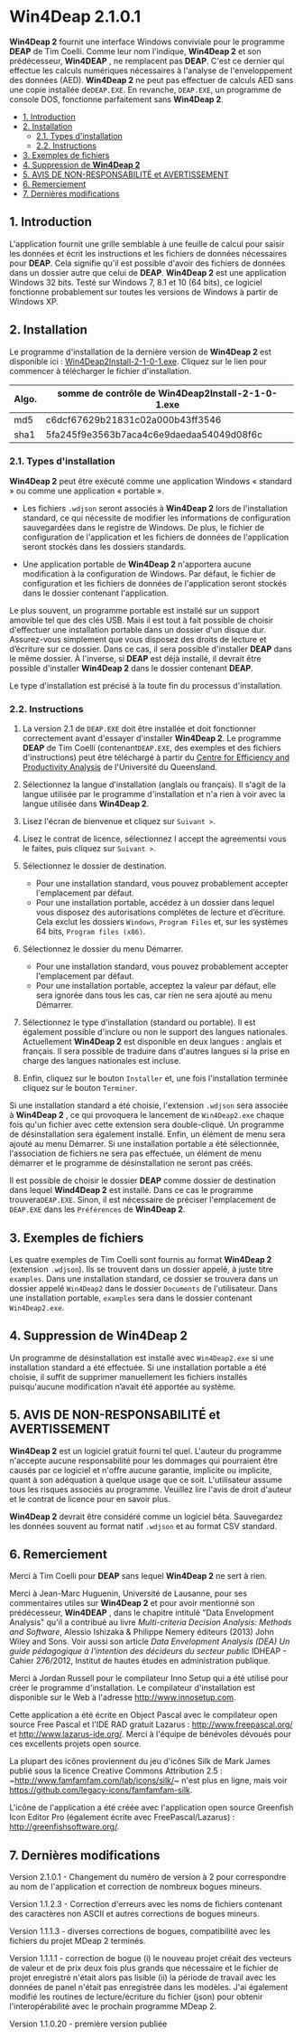 # **Win4Deap 2**.1.0.1

**Win4Deap 2** fournit une interface Windows conviviale pour le programme **DEAP** de Tim Coelli. Comme leur nom l'indique, **Win4Deap 2** et son prédécesseur, **Win4DEAP** , ne remplacent pas **DEAP**. C'est ce dernier qui effectue les calculs numériques nécessaires à l'analyse de l'enveloppement des données (AED). **Win4Deap 2** ne peut pas effectuer de calculs AED sans une copie installée de`DEAP.EXE`. En revanche, `DEAP.EXE`, un programme de console DOS, fonctionne parfaitement sans **Win4Deap 2**.

<!-- TOC -->

- [1. Introduction](#1-introduction)
- [2. Installation](#2-installation)
  - [2.1. Types d'installation](#21-types-dinstallation)
  - [2.2. Instructions](#22-instructions)
- [3. Exemples de fichiers](#3-exemples-de-fichiers)
- [4. Suppression de **Win4Deap 2**](#4-suppression-de-win4deap 2)
- [5. AVIS DE NON-RESPONSABILITÉ et AVERTISSEMENT](#5-avis-de-non-responsabilité-et-avertissement)
- [6. Remerciement](#6-remerciement)
- [7. Dernières modifications](#7-dernières-modifications)

<!-- /TOC -->

## 1. Introduction
L'application fournit une grille semblable à une feuille de calcul pour saisir les données et écrit les instructions et les fichiers de données nécessaires pour **DEAP**. Cela signifie qu'il est possible d'avoir des fichiers de données dans un dossier autre que celui de **DEAP**. **Win4Deap 2** est une application Windows 32 bits. Testé sur Windows 7, 8.1 et 10 (64 bits), ce logiciel fonctionne probablement sur toutes les versions de Windows à partir de Windows XP.

## 2. Installation
Le programme d'installation de la dernière version de **Win4Deap 2** est disponible ici : [Win4Deap2Install-2-1-0-1.exe](win4deap2/Win4Deap2Install-2-1-0-1.exe). Cliquez sur le lien pour commencer à télécharger le fichier d'installation.

| Algo.   | somme de contrôle de Win4Deap2Install-2-1-0-1.exe |
|---   |--- |
| md5  | c6dcf67629b21831c02a000b43ff3546 |
| sha1 | 5fa245f9e3563b7aca4c6e9daedaa54049d08f6c |

### 2.1. Types d'installation
**Win4Deap 2** peut être exécuté comme une application Windows « standard » ou comme une application « portable ».

- Les fichiers `.wdjson` seront associés à  **Win4Deap 2** lors de l'installation standard, ce qui nécessite de modifier les informations de configuration sauvegardées dans le registre de Windows. De plus, le fichier de configuration de l'application et les fichiers de données de l'application seront stockés dans les dossiers standards.

- Une application portable de **Win4Deap 2** n'apportera aucune modification à la configuration de Windows. Par défaut, le fichier de configuration et les fichiers de données de l'application seront stockés dans le dossier contenant l'application.

Le plus souvent, un programme portable est installé sur un support amovible tel que des clés USB. Mais il est tout à fait possible de choisir d'effectuer une installation portable dans un dossier d'un disque dur. Assurez-vous simplement que vous disposez des droits de lecture et d’écriture sur ce dossier. Dans ce cas, il sera possible d'installer **DEAP** dans le même dossier. À l'inverse, si **DEAP** est déjà installé, il devrait être possible d'installer **Win4Deap 2** dans le dossier contenant **DEAP**.

Le type d'installation est précisé à la toute fin du processus d'installation.

### 2.2. Instructions

1. La version 2.1 de `DEAP.EXE` doit être installée et doit fonctionner correctement avant d'essayer d'installer **Win4Deap 2**. Le programme **DEAP** de Tim Coelli (contenant`DEAP.EXE`, des exemples et des fichiers d'instructions) peut être téléchargé à partir du [Centre for Efficiency and Productivity Analysis](https://economics.uq.edu.au/cepa/software) de l'Université du Queensland.

1. Sélectionnez la langue d'installation (anglais ou français). Il s'agit de la langue utilisée par le programme d'installation et n'a rien à voir avec la langue utilisée dans **Win4Deap 2**.

1. Lisez l'écran de bienvenue et cliquez sur `Suivant >`.

1. Lisez le contrat de licence, sélectionnez I accept the agreementsi vous le faites, puis cliquez sur `Suivant >`.

1. Sélectionnez le dossier de destination.
   - Pour une installation standard, vous pouvez probablement accepter l'emplacement par défaut.
   - Pour une installation portable, accédez à un dossier dans lequel vous disposez des autorisations complètes de lecture et d’écriture. Cela exclut les dossiers `Windows`, `Program Files` et, sur les systèmes 64 bits, `Program files (x86)`.

1. Sélectionnez le dossier du menu Démarrer.
   - Pour une installation standard, vous pouvez probablement accepter l'emplacement par défaut.
   - Pour une installation portable, acceptez la valeur par défaut, elle sera ignorée dans tous les cas, car rien ne sera ajouté au menu Démarrer.

1. Sélectionnez le type d'installation (standard ou portable). Il est également possible d'inclure ou non le support des langues nationales. Actuellement **Win4Deap 2** est disponible en deux langues : anglais et français. Il sera possible de traduire dans d'autres langues si la prise en charge des langues nationales est incluse.

1. Enfin, cliquez sur le bouton `Installer` et, une fois l'installation terminée cliquez sur le bouton `Terminer`.

Si une installation standard a été choisie, l'extension `.wdjson` sera associée à **Win4Deap 2** , ce qui provoquera le lancement de `Win4Deap2.exe` chaque fois qu'un fichier avec cette extension sera double-cliqué. Un programme de désinstallation sera également installé. Enfin, un élément de menu sera ajouté au menu Démarrer. Si une installation portable a été sélectionnée, l'association de fichiers ne sera pas effectuée, un élément de menu démarrer et le programme de désinstallation ne seront pas créés.

Il est possible de choisir le dossier **DEAP** comme dossier de destination dans lequel **Wind4Deap 2** est installé. Dans ce cas le programme trouvera`DEAP.EXE`. Sinon, il est nécessaire de préciser l'emplacement de `DEAP.EXE` dans les `Préférences` de **Win4Deap 2**.

## 3. Exemples de fichiers

Les quatre exemples de Tim Coelli sont fournis au format **Win4Deap 2** (extension `.wdjson`). Ils se trouvent dans un dossier appelé, à juste titre `examples`. Dans une installation standard, ce dossier se trouvera dans un dossier appelé `Win4Deap2` dans le dossier `Documents` de l'utilisateur. Dans une installation portable, `examples` sera dans le dossier contenant `Win4Deap2.exe`.

## 4. Suppression de **Win4Deap 2**

Un programme de désinstallation est installé avec `Win4Deap2.exe` si une installation standard a été effectuée. Si une installation portable a été choisie, il suffit de supprimer manuellement les fichiers installés puisqu'aucune modification n’avait été apportée au système.

## 5. AVIS DE NON-RESPONSABILITÉ et AVERTISSEMENT

**Win4Deap 2** est un logiciel gratuit fourni tel quel. L'auteur du programme n'accepte aucune responsabilité pour les dommages qui pourraient être causés par ce logiciel et n'offre aucune garantie, implicite ou implicite, quant à son adéquation à quelque usage que ce soit. L'utilisateur assume tous les risques associés au programme. Veuillez lire l'avis de droit d'auteur et le contrat de licence pour en savoir plus.

**Win4Deap 2** devrait être considéré comme un logiciel bêta. Sauvegardez les données souvent au format natif `.wdjson` et au format CSV standard.

## 6. Remerciement
Merci à Tim Coelli pour **DEAP** sans lequel **Win4Deap 2** ne sert à rien.

Merci à Jean-Marc Huguenin, Université de Lausanne, pour ses commentaires utiles sur **Win4Deap 2** et pour avoir mentionné son prédécesseur, **Win4DEAP** , dans le chapitre intitulé "Data Envelopment Analysis" qu'il a contribué au livre *Multi-criteria Decision Analysis: Methods and Software*, Alessio Ishizaka & Philippe Nemery éditeurs (2013) John Wiley and Sons. Voir aussi son article *Data Envelopment Analysis (DEA) Un guide pédagogique à l'intention des décideurs du secteur public* IDHEAP - Cahier 276/2012, Institut de hautes études en administration publique.

Merci à Jordan Russell pour le compilateur Inno Setup qui a été utilisé pour créer le programme d'installation. Le compilateur d'installation est disponible sur le Web à l'adresse http://www.innosetup.com.

Cette application a été écrite en Object Pascal avec le compilateur open source Free Pascal et l'IDE RAD gratuit Lazarus : http://www.freepascal.org/ et http://www.lazarus-ide.org/. Merci à l'équipe de bénévoles dévoués pour ces excellents projets open source.

La plupart des icônes proviennent du jeu d'icônes Silk de Mark James publié sous la licence Creative Commons Attribution 2.5 : ~http://www.famfamfam.com/lab/icons/silk/~ n'est plus en ligne, mais voir https://github.com/legacy-icons/famfamfam-silk.

L'icône de l'application a été créée avec l'application open source Greenfish Icon Editor Pro (également écrite avec FreePascal/Lazarus) : http://greenfishsoftware.org/.

## 7. Dernières modifications
Version 2.1.0.1 - Changement du numéro de version à 2 pour correspondre au nom de l'application et correction de nombreux bogues mineurs.

Version 1.1.2.3 - Correction d'erreurs avec les noms de fichiers contenant des caractères non ASCII et autres corrections de bogues mineurs.

Version 1.1.1.3 - diverses corrections de bogues, compatibilité avec les fichiers du projet MDeap 2 terminés.

Version 1.1.1.1 - correction de bogue (i) le nouveau projet créait des vecteurs de valeur et de prix deux fois plus grands que nécessaire et le fichier de projet enregistré n'était alors pas lisible (ii) la période de travail avec les données de panel n'était pas enregistrée dans les modèles. J'ai également modifié les routines de lecture/écriture du fichier (json) pour obtenir l'interopérabilité avec le prochain programme MDeap 2.

Version 1.1.0.20 - première version publiée
